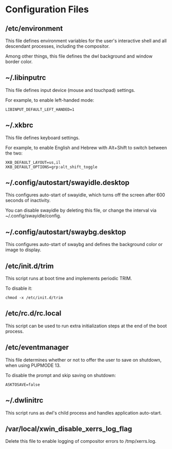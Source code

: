 # Configuration Files

## /etc/environment

This file defines environment variables for the user's interactive shell and all descendant processes, including the compositor.

Among other things, this file defines the dwl background and window border color.

## ~/.libinputrc

This file defines input device (mouse and touchpad) settings.

For example, to enable left-handed mode:

	LIBINPUT_DEFAULT_LEFT_HANDED=1

## ~/.xkbrc

This file defines keyboard settings.

For example, to enable English and Hebrew with Alt+Shift to switch between the two:

	XKB_DEFAULT_LAYOUT=us,il
	XKB_DEFAULT_OPTIONS=grp:alt_shift_toggle

## ~/.config/autostart/swayidle.desktop

This configures auto-start of swayidle, which turns off the screen after 600 seconds of inactivity.

You can disable swayidle by deleting this file, or change the interval via ~/.config/swayidle/config.

## ~/.config/autostart/swaybg.desktop

This configures auto-start of swaybg and defines the background color or image to display.

## /etc/init.d/trim

This script runs at boot time and implements periodic TRIM.

To disable it:

	chmod -x /etc/init.d/trim

## /etc/rc.d/rc.local

This script can be used to run extra initialization steps at the end of the boot process.

## /etc/eventmanager

This file determines whether or not to offer the user to save on shutdown, when using PUPMODE 13.

To disable the prompt and skip saving on shutdown:

	ASKTOSAVE=false

## ~/.dwlinitrc

This script runs as dwl's child process and handles application auto-start.

## /var/local/xwin_disable_xerrs_log_flag

Delete this file to enable logging of compositor errors to /tmp/xerrs.log.
